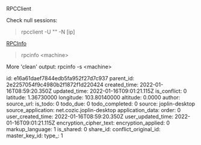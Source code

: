 RPCClient

Check null sessions:

> rpcclient -U "" -N \[ip\]

<ins>RPCInfo</ins>

> rpcinfo &lt;machine&gt;

More 'clean' output: rpcinfo -s &lt;machine&gt;

id: e16a61daef7844edb5fa952f27d7c937
parent_id: 2e2257054f9c4980b2f1872f1d220424
created_time: 2022-01-16T08:59:20.350Z
updated_time: 2022-01-16T09:01:21.115Z
is_conflict: 0
latitude: 1.36730000
longitude: 103.80140000
altitude: 0.0000
author: 
source_url: 
is_todo: 0
todo_due: 0
todo_completed: 0
source: joplin-desktop
source_application: net.cozic.joplin-desktop
application_data: 
order: 0
user_created_time: 2022-01-16T08:59:20.350Z
user_updated_time: 2022-01-16T09:01:21.115Z
encryption_cipher_text: 
encryption_applied: 0
markup_language: 1
is_shared: 0
share_id: 
conflict_original_id: 
master_key_id: 
type_: 1
